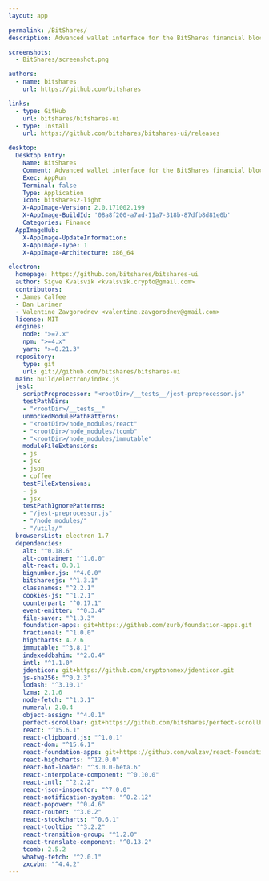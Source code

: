 ```yaml
---
layout: app

permalink: /BitShares/
description: Advanced wallet interface for the BitShares financial blockchain.

screenshots:
  - BitShares/screenshot.png

authors:
  - name: bitshares
    url: https://github.com/bitshares

links:
  - type: GitHub
    url: bitshares/bitshares-ui
  - type: Install
    url: https://github.com/bitshares/bitshares-ui/releases

desktop:
  Desktop Entry:
    Name: BitShares
    Comment: Advanced wallet interface for the BitShares financial blockchain.
    Exec: AppRun
    Terminal: false
    Type: Application
    Icon: bitshares2-light
    X-AppImage-Version: 2.0.171002.199
    X-AppImage-BuildId: '08a8f200-a7ad-11a7-318b-87dfb8d81e0b'
    Categories: Finance
  AppImageHub:
    X-AppImage-UpdateInformation: 
    X-AppImage-Type: 1
    X-AppImage-Architecture: x86_64

electron:
  homepage: https://github.com/bitshares/bitshares-ui
  author: Sigve Kvalsvik <kvalsvik.crypto@gmail.com>
  contributors:
  - James Calfee
  - Dan Larimer
  - Valentine Zavgorodnev <valentine.zavgorodnev@gmail.com>
  license: MIT
  engines:
    node: ">=7.x"
    npm: ">=4.x"
    yarn: ">=0.21.3"
  repository:
    type: git
    url: git://github.com/bitshares/bitshares-ui
  main: build/electron/index.js
  jest:
    scriptPreprocessor: "<rootDir>/__tests__/jest-preprocessor.js"
    testPathDirs:
    - "<rootDir>/__tests__"
    unmockedModulePathPatterns:
    - "<rootDir>/node_modules/react"
    - "<rootDir>/node_modules/tcomb"
    - "<rootDir>/node_modules/immutable"
    moduleFileExtensions:
    - js
    - jsx
    - json
    - coffee
    testFileExtensions:
    - js
    - jsx
    testPathIgnorePatterns:
    - "/jest-preprocessor.js"
    - "/node_modules/"
    - "/utils/"
  browsersList: electron 1.7
  dependencies:
    alt: "^0.18.6"
    alt-container: "^1.0.0"
    alt-react: 0.0.1
    bignumber.js: "^4.0.0"
    bitsharesjs: "^1.3.1"
    classnames: "^2.2.1"
    cookies-js: "^1.2.1"
    counterpart: "^0.17.1"
    event-emitter: "^0.3.4"
    file-saver: "^1.3.3"
    foundation-apps: git+https://github.com/zurb/foundation-apps.git
    fractional: "^1.0.0"
    highcharts: 4.2.6
    immutable: "^3.8.1"
    indexeddbshim: "^2.0.4"
    intl: "^1.1.0"
    jdenticon: git+https://github.com/cryptonomex/jdenticon.git
    js-sha256: "^0.2.3"
    lodash: "^3.10.1"
    lzma: 2.1.6
    node-fetch: "^1.3.1"
    numeral: 2.0.4
    object-assign: "^4.0.1"
    perfect-scrollbar: git+https://github.com/bitshares/perfect-scrollbar.git
    react: "^15.6.1"
    react-clipboard.js: "^1.0.1"
    react-dom: "^15.6.1"
    react-foundation-apps: git+https://github.com/valzav/react-foundation-apps.git
    react-highcharts: "^12.0.0"
    react-hot-loader: "^3.0.0-beta.6"
    react-interpolate-component: "^0.10.0"
    react-intl: "^2.2.2"
    react-json-inspector: "^7.0.0"
    react-notification-system: "^0.2.12"
    react-popover: "^0.4.6"
    react-router: "^3.0.2"
    react-stockcharts: "^0.6.1"
    react-tooltip: "^3.2.2"
    react-transition-group: "^1.2.0"
    react-translate-component: "^0.13.2"
    tcomb: 2.5.2
    whatwg-fetch: "^2.0.1"
    zxcvbn: "^4.4.2"
---
```

